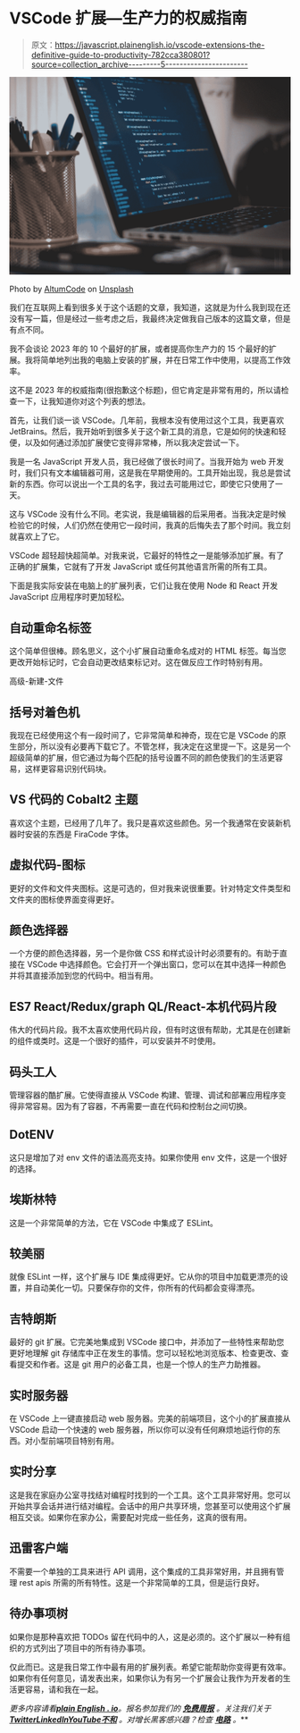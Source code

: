 # VSCode 扩展—生产力的权威指南

> 原文：<https://javascript.plainenglish.io/vscode-extensions-the-definitive-guide-to-productivity-782cca380801?source=collection_archive---------5----------------------->

![](img/a83639cf51d9ce5a59f1d40c8f03ad76.png)

Photo by [AltumCode](https://unsplash.com/@altumcode?utm_source=medium&utm_medium=referral) on [Unsplash](https://unsplash.com?utm_source=medium&utm_medium=referral)

我们在互联网上看到很多关于这个话题的文章，我知道，这就是为什么我到现在还没有写一篇，但是经过一些考虑之后，我最终决定做我自己版本的这篇文章，但是有点不同。

我不会谈论 2023 年的 10 个最好的扩展，或者提高你生产力的 15 个最好的扩展。我将简单地列出我的电脑上安装的扩展，并在日常工作中使用，以提高工作效率。

这不是 2023 年的权威指南(很抱歉这个标题)，但它肯定是非常有用的，所以请检查一下，让我知道你对这个列表的想法。

首先，让我们谈一谈 VSCode。几年前，我根本没有使用过这个工具，我更喜欢 JetBrains。然后，我开始听到很多关于这个新工具的消息，它是如何的快速和轻便，以及如何通过添加扩展使它变得非常棒，所以我决定尝试一下。

我是一名 JavaScript 开发人员，我已经做了很长时间了。当我开始为 web 开发时，我们只有文本编辑器可用，这是我在早期使用的。工具开始出现，我总是尝试新的东西。你可以说出一个工具的名字，我过去可能用过它，即使它只使用了一天。

这与 VSCode 没有什么不同。老实说，我是编辑器的后采用者。当我决定是时候检验它的时候，人们仍然在使用它一段时间，我真的后悔失去了那个时间。我立刻就喜欢上了它。

VSCode 超轻超快超简单。对我来说，它最好的特性之一是能够添加扩展。有了正确的扩展集，它就有了开发 JavaScript 或任何其他语言所需的所有工具。

下面是我实际安装在电脑上的扩展列表，它们让我在使用 Node 和 React 开发 JavaScript 应用程序时更加轻松。

## 自动重命名标签

这个简单但很棒。顾名思义，这个小扩展自动重命名成对的 HTML 标签。每当您更改开始标记时，它会自动更改结束标记对。这在做反应工作时特别有用。

高级-新建-文件

## 括号对着色机

我现在已经使用这个有一段时间了，它非常简单和神奇，现在它是 VSCode 的原生部分，所以没有必要再下载它了。不管怎样，我决定在这里提一下。这是另一个超级简单的扩展，但它通过为每个匹配的括号设置不同的颜色使我们的生活更容易，这样更容易识别代码块。

## VS 代码的 Cobalt2 主题

喜欢这个主题，已经用了几年了。我只是喜欢这些颜色。另一个我通常在安装新机器时安装的东西是 FiraCode 字体。

## 虚拟代码-图标

更好的文件和文件夹图标。这是可选的，但对我来说很重要。针对特定文件类型和文件夹的图标使界面变得更好。

## 颜色选择器

一个方便的颜色选择器，另一个是你做 CSS 和样式设计时必须要有的。有助于直接在 VSCode 中选择颜色。它会打开一个弹出窗口，您可以在其中选择一种颜色并将其直接添加到您的代码中。相当有用。

## ES7 React/Redux/graph QL/React-本机代码片段

伟大的代码片段。我不太喜欢使用代码片段，但有时这很有帮助，尤其是在创建新的组件或类时。这是一个很好的插件，可以安装并不时使用。

## 码头工人

管理容器的酷扩展。它使得直接从 VSCode 构建、管理、调试和部署应用程序变得非常容易。因为有了容器，不再需要一直在代码和控制台之间切换。

## DotENV

这只是增加了对 env 文件的语法高亮支持。如果你使用 env 文件，这是一个很好的选择。

## 埃斯林特

这是一个非常简单的方法，它在 VSCode 中集成了 ESLint。

## 较美丽

就像 ESLint 一样，这个扩展与 IDE 集成得更好。它从你的项目中加载更漂亮的设置，并自动美化一切。只要保存你的文件，你所有的代码都会变得漂亮。

## 吉特朗斯

最好的 git 扩展。它完美地集成到 VSCode 接口中，并添加了一些特性来帮助您更好地理解 git 存储库中正在发生的事情。您可以轻松地浏览版本、检查更改、查看提交和作者。这是 git 用户的必备工具，也是一个惊人的生产力助推器。

## 实时服务器

在 VSCode 上一键直接启动 web 服务器。完美的前端项目，这个小的扩展直接从 VSCode 启动一个快速的 web 服务器，所以你可以没有任何麻烦地运行你的东西。对小型前端项目特别有用。

## 实时分享

这是我在家庭办公室寻找结对编程时找到的一个工具。这个工具非常好用。您可以开始共享会话并进行结对编程。会话中的用户共享环境，您甚至可以使用这个扩展相互交谈。如果你在家办公，需要配对完成一些任务，这真的很有用。

## 迅雷客户端

不需要一个单独的工具来进行 API 调用，这个集成的工具非常好用，并且拥有管理 rest apis 所需的所有特性。这是一个非常简单的工具，但是运行良好。

## 待办事项树

如果你是那种喜欢把 TODOs 留在代码中的人，这是必须的。这个扩展以一种有组织的方式列出了项目中的所有待办事项。

仅此而已。这是我日常工作中最有用的扩展列表。希望它能帮助你变得更有效率。如果你有任何意见，请发表出来，如果你认为有另一个扩展会让我作为开发者的生活更容易，请和我在一起。

*更多内容请看*[***plain English . io***](https://plainenglish.io/)*。报名参加我们的* [***免费周报***](http://newsletter.plainenglish.io/) *。关注我们关于*[***Twitter***](https://twitter.com/inPlainEngHQ)[***LinkedIn***](https://www.linkedin.com/company/inplainenglish/)*[***YouTube***](https://www.youtube.com/channel/UCtipWUghju290NWcn8jhyAw)*[***不和***](https://discord.gg/GtDtUAvyhW) *。对增长黑客感兴趣？检查* [***电路***](https://circuit.ooo/) *。***